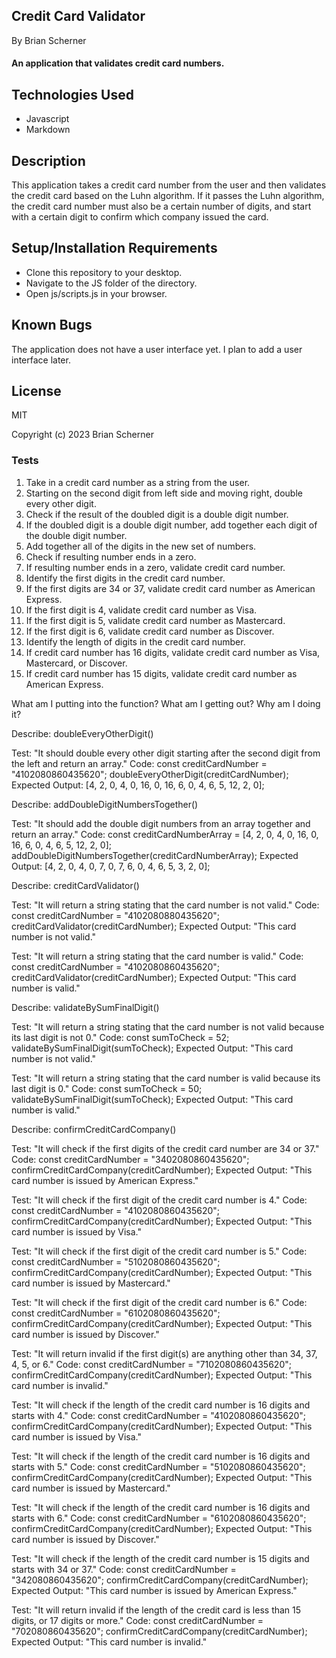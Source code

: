 ## Credit Card Validator

By Brian Scherner

#### An application that validates credit card numbers.

## Technologies Used

* Javascript
* Markdown

## Description

This application takes a credit card number from the user and then validates the credit card based on the Luhn algorithm. If it passes the Luhn algorithm, the credit card number must also be a certain number of digits, and start with a certain digit to confirm which company issued the card.

## Setup/Installation Requirements

* Clone this repository to your desktop.
* Navigate to the JS folder of the directory.
* Open js/scripts.js in your browser.

## Known Bugs

The application does not have a user interface yet. I plan to add a user interface later.

## License

MIT

Copyright (c) 2023 Brian Scherner

### Tests

1. Take in a credit card number as a string from the user.
2. Starting on the second digit from left side and moving right, double every other digit.
3. Check if the result of the doubled digit is a double digit number.
4. If the doubled digit is a double digit number, add together each digit of the double digit number.
5. Add together all of the digits in the new set of numbers.
6. Check if resulting number ends in a zero.
7. If resulting number ends in a zero, validate credit card number.
8. Identify the first digits in the credit card number.
9. If the first digits are 34 or 37, validate credit card number as American Express.
10. If the first digit is 4, validate credit card number as Visa.
11. If the first digit is 5, validate credit card number as Mastercard.
12. If the first digit is 6, validate credit card number as Discover.
13. Identify the length of digits in the credit card number.
14. If credit card number has 16 digits, validate credit card number as Visa, Mastercard, or Discover.
15. If credit card number has 15 digits, validate credit card number as American Express.

What am I putting into the function?
What am I getting out?
Why am I doing it?

Describe: doubleEveryOtherDigit()

Test: "It should double every other digit starting after the second digit from the left and return an array."
Code:
const creditCardNumber = "4102080860435620";
doubleEveryOtherDigit(creditCardNumber);
Expected Output: [4, 2, 0, 4, 0, 16, 0, 16, 6, 0, 4, 6, 5, 12, 2, 0];

Describe: addDoubleDigitNumbersTogether()

Test: "It should add the double digit numbers from an array together and return an array."
Code:
const creditCardNumberArray = [4, 2, 0, 4, 0, 16, 0, 16, 6, 0, 4, 6, 5, 12, 2, 0];
addDoubleDigitNumbersTogether(creditCardNumberArray);
Expected Output: [4, 2, 0, 4, 0, 7, 0, 7, 6, 0, 4, 6, 5, 3, 2, 0];

Describe: creditCardValidator()

Test: "It will return a string stating that the card number is not valid."
Code:
const creditCardNumber = "4102080880435620";
creditCardValidator(creditCardNumber);
Expected Output: "This card number is not valid."

Test: "It will return a string stating that the card number is valid."
Code:
const creditCardNumber = "4102080860435620";
creditCardValidator(creditCardNumber);
Expected Output: "This card number is valid."

Describe: validateBySumFinalDigit()

Test: "It will return a string stating that the card number is not valid because its last digit is not 0."
Code:
const sumToCheck = 52;
validateBySumFinalDigit(sumToCheck);
Expected Output: "This card number is not valid."

Test: "It will return a string stating that the card number is valid because its last digit is 0."
Code:
const sumToCheck = 50;
validateBySumFinalDigit(sumToCheck);
Expected Output: "This card number is valid."


Describe: confirmCreditCardCompany()

Test: "It will check if the first digits of the credit card number are 34 or 37."
Code:
const creditCardNumber = "3402080860435620";
confirmCreditCardCompany(creditCardNumber);
Expected Output: "This card number is issued by American Express."

Test: "It will check if the first digit of the credit card number is 4."
Code:
const creditCardNumber = "4102080860435620";
confirmCreditCardCompany(creditCardNumber);
Expected Output: "This card number is issued by Visa."

Test: "It will check if the first digit of the credit card number is 5."
Code:
const creditCardNumber = "5102080860435620";
confirmCreditCardCompany(creditCardNumber);
Expected Output: "This card number is issued by Mastercard."

Test: "It will check if the first digit of the credit card number is 6."
Code:
const creditCardNumber = "6102080860435620";
confirmCreditCardCompany(creditCardNumber);
Expected Output: "This card number is issued by Discover."

Test: "It will return invalid if the first digit(s) are anything other than 34, 37, 4, 5, or 6."
Code:
const creditCardNumber = "7102080860435620";
confirmCreditCardCompany(creditCardNumber);
Expected Output: "This card number is invalid."

Test: "It will check if the length of the credit card number is 16 digits and starts with 4."
Code:
const creditCardNumber = "4102080860435620";
confirmCreditCardCompany(creditCardNumber);
Expected Output: "This card number is issued by Visa."

Test: "It will check if the length of the credit card number is 16 digits and starts with 5."
Code:
const creditCardNumber = "5102080860435620";
confirmCreditCardCompany(creditCardNumber);
Expected Output: "This card number is issued by Mastercard."

Test: "It will check if the length of the credit card number is 16 digits and starts with 6."
Code:
const creditCardNumber = "6102080860435620";
confirmCreditCardCompany(creditCardNumber);
Expected Output: "This card number is issued by Discover."

Test: "It will check if the length of the credit card number is 15 digits and starts with 34 or 37."
Code:
const creditCardNumber = "342080860435620";
confirmCreditCardCompany(creditCardNumber);
Expected Output: "This card number is issued by American Express."

Test: "It will return invalid if the length of the credit card is less than 15 digits, or 17 digits or more."
Code:
const creditCardNumber = "702080860435620";
confirmCreditCardCompany(creditCardNumber);
Expected Output: "This card number is invalid."